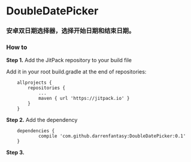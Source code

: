 # DoubleDatePicker
### 安卓双日期选择器，选择开始日期和结束日期。

### How to

**Step 1.** Add the JitPack repository to your build file

Add it in your root build.gradle at the end of repositories:

```
	allprojects {
		repositories {
			...
			maven { url 'https://jitpack.io' }
		}
	}
```

**Step 2.** Add the dependency

```
	dependencies {
	        compile 'com.github.darrenfantasy:DoubleDatePicker:0.1'
	}
```

**Step 3.**

